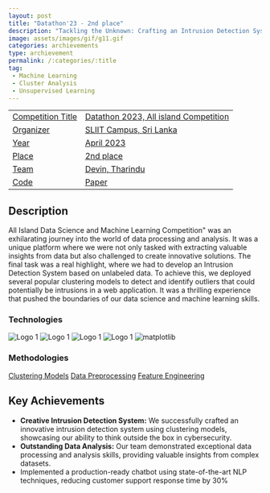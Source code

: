 ```yaml
---
layout: post
title: "Datathon'23 - 2nd place"
description: "Tackling the Unknown: Crafting an Intrusion Detection System with Data Wizardry"
image: assets/images/gif/g11.gif
categories: archievements
type: archievement
permalink: /:categories/:title
tag:
 - Machine Learning
 - Cluster Analysis
 - Unsupervised Learning
---
```


<div id="main">
	<section id="one">
        <div class="inner no-padding" >
            <div class="table-container">
            <table>
                <tr>
                    <td class="first-column"><a href="#" class="special small disable">Competition Title</a></td>
                    <td class="second-column"><a href="#" class="small disable">Datathon 2023, All island Competition</a></td>
                </tr>
                <tr>
                    <td class="first-column"><a href="#" class="special small disable">Organizer</a></td>
                    <td class="second-column"><a href="#" class="small disable">SLIIT Campus, Sri Lanka</a></td>
                </tr>
                <tr>
                    <td class="first-column"><a href="#" class="special small disable">Year</a></td>
                    <td class="second-column"><a href="#" class="small disable">April 2023</a></td>
                </tr>
                <tr>
                    <td class="first-column"><a href="#" class="special small disable">Place</a></td>
                    <td class="second-column"><a href="#" class="small disable">2nd place</a></td>
                </tr>
                <tr>
                    <td class="first-column"><a href="#" class="special small disable">Team</a></td>
                    <td class="second-column"><a href="#" class="small disable">Devin, Tharindu</a></td>
                </tr>
                <tr>
                    <td class="first-column"><a href="https://github.com/BoTZ-TND/Datathon-2023" class="button special small"><i class="fab fa-github"></i> Code</a></td>
                    <td class="second-column"><a href="#" class="button special small"><i class="fa fa-file-pdf-o"></i> Paper</a></td>
                </tr>
            </table>
            </div>
        </div>
    </section>
	<section id='second'>
		<div class="inner no-padding">
			<div>
				<h2>Description</h2>
				<p>All Island Data Science and Machine Learning Competition" was an exhilarating journey into the world of data processing and analysis. It was a unique platform where we were not only tasked with extracting valuable insights from data but also challenged to create innovative solutions. The final task was a real highlight, where we had to develop an Intrusion Detection System based on unlabeled data. To achieve this, we deployed several popular clustering models to detect and identify outliers that could potentially be intrusions in a web application. It was a thrilling experience that pushed the boundaries of our data science and machine learning skills.</p>
			</div>
			<div class="row">
				<div class="6u 12u$(small)">
					<h3>Technologies</h3>
					<div class='logos-container'>
						<img src="{% link assets/images/logos/python.png %}" alt="Logo 1" class="logos">
						<img src="{% link assets/images/logos/sk_learn.png %}" alt="Logo 1" class="logos">
						<img src="{% link assets/images/logos/numpy.png %}" alt="Logo 1" class="logos">
						<img src="{% link assets/images/logos/pandas.png %}" alt="Logo 1" class="logos">
						<img src="{% link assets/images/logos/matplotlib.png %}" alt="matplotlib" class="logos">
					</div>
				</div>
				<div class="6u$ 12u$(small) ">
					<h3>Methodologies</h3>
					<p>
                        <a href="#" class="button small disable">Clustering Models</a>
                        <a href="#" class="button small disable">Data Preprocessing</a>
                        <a href="#" class="button small disable">Feature Engineering</a>
                    </p>
				</div>
			</div>
		</div>
	</section>
	<section id='third'>
		<div class="inner no-padding">
			<div>
				<h2>Key Achievements</h2>
                <ul class='fa-ul'>
                    <li><i class="fa-li fa fa-check-square"></i><b>Creative Intrusion Detection System:</b> We successfully crafted an innovative intrusion detection system using clustering models, showcasing our ability to think outside the box in cybersecurity.</li>
                    <li><i class="fa-li fa fa-check-square"></i><b>Outstanding Data Analysis:</b> Our team demonstrated exceptional data processing and analysis skills, providing valuable insights from complex datasets.</li>
                    <li><i class="fa-li fa fa-check-square"></i>Implemented a production-ready chatbot using state-of-the-art NLP techniques, reducing customer support response time by 30%</li>
                </ul>
			</div>
		</div>
	</section>
</div>
